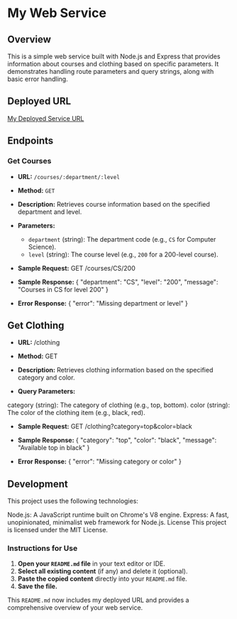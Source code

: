 # My Web Service

## Overview
This is a simple web service built with Node.js and Express that provides information about courses and clothing based on specific parameters. It demonstrates handling route parameters and query strings, along with basic error handling.

## Deployed URL
[My Deployed Service URL](https://my-web-app-7lqa.onrender.com/)

## Endpoints

### Get Courses
- **URL:** `/courses/:department/:level`
- **Method:** `GET`
- **Description:** Retrieves course information based on the specified department and level.
- **Parameters:**
  - `department` (string): The department code (e.g., `CS` for Computer Science).
  - `level` (string): The course level (e.g., `200` for a 200-level course).

- **Sample Request:**
  GET /courses/CS/200

-  **Sample Response:**
{
  "department": "CS",
  "level": "200",
  "message": "Courses in CS for level 200"
}

 - **Error Response:**
{
  "error": "Missing department or level"
}

## Get Clothing
- **URL:** /clothing

- **Method:** GET

- **Description:** Retrieves clothing information based on the specified category and color.

- **Query Parameters:**

category (string): The category of clothing (e.g., top, bottom).
color (string): The color of the clothing item (e.g., black, red).

- **Sample Request:**
GET /clothing?category=top&color=black

-  **Sample Response:**
{
  "category": "top",
  "color": "black",
  "message": "Available top in black"
}

 - **Error Response:**
{
  "error": "Missing category or color"
}

## Development
This project uses the following technologies:

Node.js: A JavaScript runtime built on Chrome's V8 engine.
Express: A fast, unopinionated, minimalist web framework for Node.js.
License
This project is licensed under the MIT License.


### Instructions for Use

1. **Open your `README.md` file** in your text editor or IDE.
2. **Select all existing content** (if any) and delete it (optional).
3. **Paste the copied content** directly into your `README.md` file.
4. **Save the file.**

This `README.md` now includes my deployed URL and provides a comprehensive overview of your web service. 




